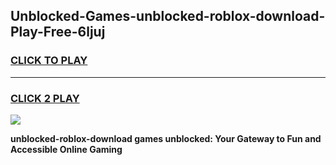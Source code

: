 
## Unblocked-Games-unblocked-roblox-download-Play-Free-6ljuj
<h3>
<a href="https://premium76.site?title=unblocked-roblox-download&ref=20M">CLICK TO PLAY</a></h3>
<hr>

<h3>
<a href="https://premium76.site?title=unblocked-roblox-download&ref=20M">CLICK 2 PLAY</a>
  
</h3>

<a href="https://premium76.site?title=unblocked-roblox-download&ref=19M"><img src="https://clearcache.store/games.png"></a>


**unblocked-roblox-download games unblocked: Your Gateway to Fun and Accessible Online Gaming**
